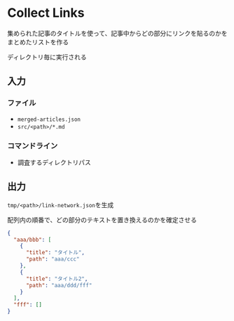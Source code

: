 # Collect Links

集められた記事のタイトルを使って、記事中からどの部分にリンクを貼るのかをまとめたリストを作る

ディレクトリ毎に実行される

## 入力

### ファイル

- `merged-articles.json`
- `src/<path>/*.md`

### コマンドライン

- 調査するディレクトリパス

## 出力

`tmp/<path>/link-network.json`を生成

配列内の順番で、どの部分のテキストを置き換えるのかを確定させる

```json
{
  "aaa/bbb": [
    {
      "title": "タイトル",
      "path": "aaa/ccc"
    },
    {
      "title": "タイトル2",
      "path": "aaa/ddd/fff"
    }
  ],
  "fff": []
}
```
